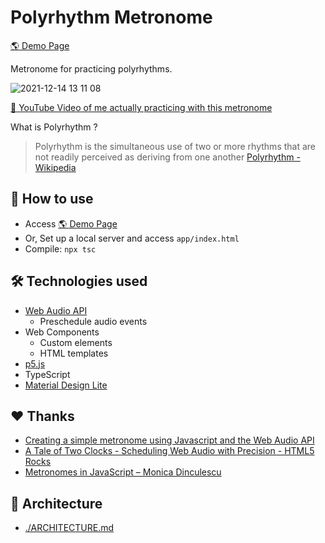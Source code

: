 # Polyrhythm Metronome

[🌎 Demo Page](https://hhyyg.github.io/polyrhythm-metronome-pub/app/)

Metronome for practicing polyrhythms.

![2021-12-14 13 11 08](https://user-images.githubusercontent.com/8636660/145932030-f998e803-d332-42e4-a5c0-7189e7555b62.gif)

[🎥 YouTube Video of me actually practicing with this metronome](https://www.youtube.com/watch?v=uopv-VlXvXw)

What is Polyrhythm ?

> Polyrhythm is the simultaneous use of two or more rhythms that are not readily perceived as deriving from one another
> [Polyrhythm \- Wikipedia](https://en.wikipedia.org/wiki/Polyrhythm)

## 🙂 How to use

- Access [🌎 Demo Page](https://hhyyg.github.io/polyrhythm-metronome-pub/app/)
- Or, Set up a local server and access `app/index.html`
- Compile: `npx tsc`

## 🛠 Technologies used

- [Web Audio API](https://developer.mozilla.org/en-US/docs/Web/API/Web_Audio_API)
    - Preschedule audio events
- Web Components
    - Custom elements
    - HTML templates
- [p5.js](https://p5js.org/)
- TypeScript
- [Material Design Lite](https://getmdl.io/)

## ❤️ Thanks

- [Creating a simple metronome using Javascript and the Web Audio API](https://grantjam.es/creating-a-simple-metronome-using-javascript-and-the-web-audio-api)
- [A Tale of Two Clocks \- Scheduling Web Audio with Precision \- HTML5 Rocks](https://www.html5rocks.com/en/tutorials/audio/scheduling/)
- [Metronomes in JavaScript – Monica Dinculescu](https://meowni.ca/posts/metronomes/)

## 📝 Architecture

- [./ARCHITECTURE.md](./ARCHITECTURE.md)